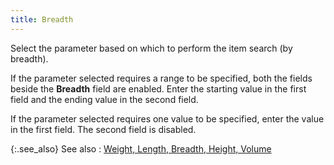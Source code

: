 ```yaml
---
title: Breadth
---
```



Select the parameter based on which to perform the item search (by breadth).


If the parameter selected requires a range to be specified, both the  fields beside the **Breadth** field  are enabled. Enter the starting value in the first field and the ending  value in the second field.


If the parameter selected requires one value to be specified, enter  the value in the first field. The second field is disabled.


{:.see_also}
See also
: [Weight,  Length, Breadth, Height, Volume](JavaScript:RelatedTopics1.Click())<!--Metadata type="DesignerControl" startspan
<object CLASSID="clsid:ADB880A6-D8FF-11CF-9377-00AA003B7A11"
	ID=RelatedTopics1
	TYPE="application/x-oleobject">
</object>-->

<object classid="clsid:ADB880A6-D8FF-11CF-9377-00AA003B7A11" id="RelatedTopics1" type="application/x-oleobject"> 
 <param name="Command" value="Related Topics">
<param name="Window" value="second">
<param name="Item1" value="Weight, Length, Breadth, 
Height, Volume;{{site.mi_chm}}/finding-items/find-item-details/more-choice-details/weight_length_breadth_height_volume_find_item_content.html">
</object><!--Metadata type="DesignerControl" endspan-->
